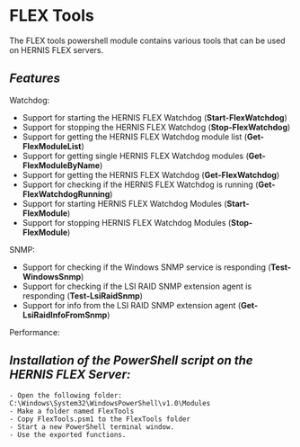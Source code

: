 # FLEX Tools
The FLEX tools powershell module contains various tools that can be used on HERNIS FLEX servers. 

*Features*
------------------------------------------------------------------------------------------------------
Watchdog:
- Support for starting the HERNIS FLEX Watchdog (**Start-FlexWatchdog**)
- Support for stopping the HERNIS FLEX Watchdog (**Stop-FlexWatchdog**)
- Support for getting the HERNIS FLEX Watchdog module list (**Get-FlexModuleList**)
- Support for getting single HERNIS FLEX Watchdog modules (**Get-FlexModuleByName**)
- Support for getting the HERNIS FLEX Watchdog (**Get-FlexWatchdog**)
- Support for checking if the HERNIS FLEX Watchdog is running (**Get-FlexWatchdogRunning**)
- Support for starting HERNIS FLEX Watchdog Modules (**Start-FlexModule**)
- Support for stopping HERNIS FLEX Watchdog Modules (**Stop-FlexModule**)

SNMP:
- Support for checking if the Windows SNMP service is responding (**Test-WindowsSnmp**)
- Support for checking if the LSI RAID SNMP extension agent is responding (**Test-LsiRaidSnmp**)
- Support for info from the LSI RAID SNMP extension agent (**Get-LsiRaidInfoFromSnmp**)


Performance:


*Installation of the PowerShell script on the HERNIS FLEX Server:*
-------------------------------------------------------------------------------------------------------
    - Open the following folder: C:\Windows\System32\WindowsPowerShell\v1.0\Modules
    - Make a folder named FlexTools
    - Copy FlexTools.psm1 to the FlexTools folder
    - Start a new PowerShell terminal window.
    - Use the exported functions.

